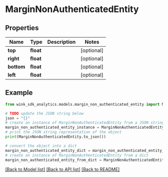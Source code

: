 # MarginNonAuthenticatedEntity


## Properties

Name | Type | Description | Notes
------------ | ------------- | ------------- | -------------
**top** | **float** |  | [optional] 
**right** | **float** |  | [optional] 
**bottom** | **float** |  | [optional] 
**left** | **float** |  | [optional] 

## Example

```python
from wink_sdk_analytics.models.margin_non_authenticated_entity import MarginNonAuthenticatedEntity

# TODO update the JSON string below
json = "{}"
# create an instance of MarginNonAuthenticatedEntity from a JSON string
margin_non_authenticated_entity_instance = MarginNonAuthenticatedEntity.from_json(json)
# print the JSON string representation of the object
print(MarginNonAuthenticatedEntity.to_json())

# convert the object into a dict
margin_non_authenticated_entity_dict = margin_non_authenticated_entity_instance.to_dict()
# create an instance of MarginNonAuthenticatedEntity from a dict
margin_non_authenticated_entity_from_dict = MarginNonAuthenticatedEntity.from_dict(margin_non_authenticated_entity_dict)
```
[[Back to Model list]](../README.md#documentation-for-models) [[Back to API list]](../README.md#documentation-for-api-endpoints) [[Back to README]](../README.md)


